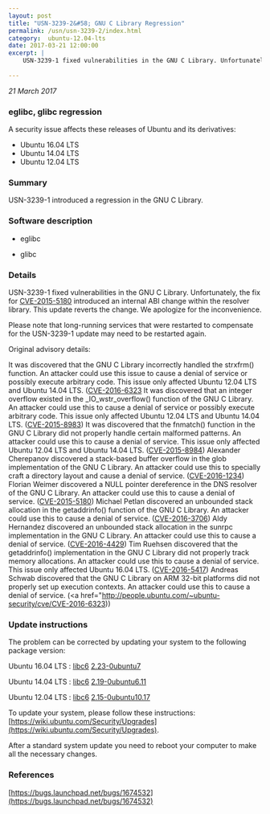 ```yaml
---
layout: post
title: "USN-3239-2&#58; GNU C Library Regression"
permalink: /usn/usn-3239-2/index.html
category:  ubuntu-12.04-lts
date: 2017-03-21 12:00:00
excerpt: |
    USN-3239-1 fixed vulnerabilities in the GNU C Library. Unfortunately, the fix for [CVE-2015-5180](http://people.ubuntu.com/~ubuntu-security/cve/CVE-2015-5180) introduced an internal ABI change within the resolver library. This update reverts the change. We apologize for the inconvenience.
    
--- 
```

 
 

*21 March 2017*

### eglibc, glibc regression

A security issue affects these releases of Ubuntu and its derivatives:

* Ubuntu 16.04 LTS
* Ubuntu 14.04 LTS
* Ubuntu 12.04 LTS

### Summary

USN-3239-1 introduced a regression in the GNU C Library. 

### Software description

* eglibc 

* glibc 

### Details

USN-3239-1 fixed vulnerabilities in the GNU C Library. Unfortunately, the fix for [CVE-2015-5180](http://people.ubuntu.com/~ubuntu-security/cve/CVE-2015-5180) introduced an internal ABI change within the resolver library. This update reverts the change. We apologize for the inconvenience.

Please note that long-running services that were restarted to compensate for the USN-3239-1 update may need to be restarted again.

Original advisory details:

 It was discovered that the GNU C Library incorrectly handled the strxfrm() function. An attacker could use this issue to cause a denial of service or possibly execute arbitrary code. This issue only affected Ubuntu 12.04 LTS and Ubuntu 14.04 LTS. ([CVE-2016-6323](http://people.ubuntu.com/~ubuntu-security/cve/CVE-2015-8982">CVE-2015-8982</a>) It was discovered that an integer overflow existed in the _IO_wstr_overflow() function of the GNU C Library. An attacker could use this to cause a denial of service or possibly execute arbitrary code. This issue only affected Ubuntu 12.04 LTS and Ubuntu 14.04 LTS. (<a href="http://people.ubuntu.com/~ubuntu-security/cve/CVE-2015-8983">CVE-2015-8983</a>) It was discovered that the fnmatch() function in the GNU C Library did not properly handle certain malformed patterns. An attacker could use this to cause a denial of service. This issue only affected Ubuntu 12.04 LTS and Ubuntu 14.04 LTS. (<a href="http://people.ubuntu.com/~ubuntu-security/cve/CVE-2015-8984">CVE-2015-8984</a>) Alexander Cherepanov discovered a stack-based buffer overflow in the glob implementation of the GNU C Library. An attacker could use this to specially craft a directory layout and cause a denial of service. (<a href="http://people.ubuntu.com/~ubuntu-security/cve/CVE-2016-1234">CVE-2016-1234</a>) Florian Weimer discovered a NULL pointer dereference in the DNS resolver of the GNU C Library. An attacker could use this to cause a denial of service. (<a href="http://people.ubuntu.com/~ubuntu-security/cve/CVE-2015-5180">CVE-2015-5180</a>) Michael Petlan discovered an unbounded stack allocation in the getaddrinfo() function of the GNU C Library. An attacker could use this to cause a denial of service. (<a href="http://people.ubuntu.com/~ubuntu-security/cve/CVE-2016-3706">CVE-2016-3706</a>) Aldy Hernandez discovered an unbounded stack allocation in the sunrpc implementation in the GNU C Library. An attacker could use this to cause a denial of service. (<a href="http://people.ubuntu.com/~ubuntu-security/cve/CVE-2016-4429">CVE-2016-4429</a>) Tim Ruehsen discovered that the getaddrinfo() implementation in the GNU C Library did not properly track memory allocations. An attacker could use this to cause a denial of service. This issue only affected Ubuntu 16.04 LTS. (<a href="http://people.ubuntu.com/~ubuntu-security/cve/CVE-2016-5417">CVE-2016-5417</a>) Andreas Schwab discovered that the GNU C Library on ARM 32-bit platforms did not properly set up execution contexts. An attacker could use this to cause a denial of service. (<a href="http://people.ubuntu.com/~ubuntu-security/cve/CVE-2016-6323)) 

### Update instructions

The problem can be corrected by updating your system to the following package version:

Ubuntu 16.04 LTS
 : [libc6](https://launchpad.net/ubuntu/+source/glibc) <span> [2.23-0ubuntu7](https://launchpad.net/ubuntu/+source/glibc/2.23-0ubuntu7) </span> 

Ubuntu 14.04 LTS
 : [libc6](https://launchpad.net/ubuntu/+source/eglibc) <span> [2.19-0ubuntu6.11](https://launchpad.net/ubuntu/+source/eglibc/2.19-0ubuntu6.11) </span> 

Ubuntu 12.04 LTS
 : [libc6](https://launchpad.net/ubuntu/+source/eglibc) <span> [2.15-0ubuntu10.17](https://launchpad.net/ubuntu/+source/eglibc/2.15-0ubuntu10.17) </span> 

To update your system, please follow these instructions: [https://wiki.ubuntu.com/Security/Upgrades](https://wiki.ubuntu.com/Security/Upgrades).

After a standard system update you need to reboot your computer to make all the necessary changes. 

### References

 
 [https://bugs.launchpad.net/bugs/1674532](https://bugs.launchpad.net/bugs/1674532)
 

